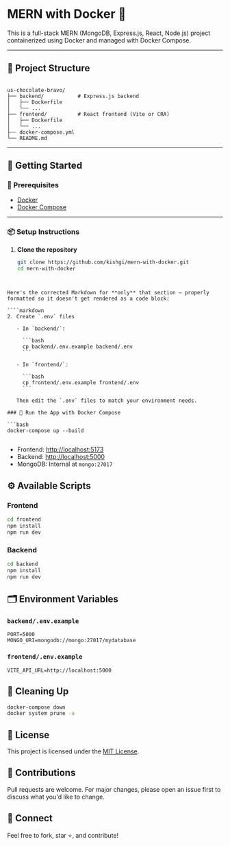
# MERN with Docker 🐳

This is a full-stack MERN (MongoDB, Express.js, React, Node.js) project containerized using Docker and managed with Docker Compose.

---

## 📁 Project Structure

```

us-chocolate-bravo/
├── backend/           # Express.js backend
│   ├── Dockerfile
│   └── ...
├── frontend/          # React frontend (Vite or CRA)
│   ├── Dockerfile
│   └── ...
├── docker-compose.yml
└── README.md

````

---

## 🚀 Getting Started

### 🔧 Prerequisites

- [Docker](https://docs.docker.com/get-docker/)
- [Docker Compose](https://docs.docker.com/compose/install/)

---

### 📦 Setup Instructions

1. **Clone the repository**

   ```bash
   git clone https://github.com/kishgi/mern-with-docker.git
   cd mern-with-docker
````


Here's the corrected Markdown for **only** that section — properly formatted so it doesn't get rendered as a code block:

````markdown
2. Create `.env` files

   - In `backend/`:

     ```bash
     cp backend/.env.example backend/.env
     ```

   - In `frontend/`:

     ```bash
     cp frontend/.env.example frontend/.env
     ```

   Then edit the `.env` files to match your environment needs.

### 🐳 Run the App with Docker Compose

```bash
docker-compose up --build
````

```
```



* Frontend: [http://localhost:5173](http://localhost:5173)
* Backend: [http://localhost:5000](http://localhost:5000)
* MongoDB: Internal at `mongo:27017`

## ⚙️ Available Scripts

### Frontend

```bash
cd frontend
npm install
npm run dev
```

### Backend

```bash
cd backend
npm install
npm run dev
```

## 🗂️ Environment Variables

### `backend/.env.example`

```env
PORT=5000
MONGO_URI=mongodb://mongo:27017/mydatabase
```

### `frontend/.env.example`

```env
VITE_API_URL=http://localhost:5000
```

## 🧼 Cleaning Up

```bash
docker-compose down
docker system prune -a
```

## 📄 License

This project is licensed under the [MIT License](LICENSE).

## 🙌 Contributions

Pull requests are welcome. For major changes, please open an issue first to discuss what you'd like to change.

## 🔗 Connect

Feel free to fork, star ⭐, and contribute!



